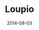 ---
layout: post
title: "Loupio"
date: 2014-08-03
categories: [Pêche]
image: http://www.pokepedia.fr/images/d/de/Loupio-HGSS.png
caught: Loupio
location: Baie Azur
level: 25
version: X
---
